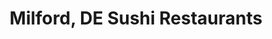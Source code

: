 ---
layout: city
title: Milford, DE Sushi Restaurants
permalink: /delaware/milford/
stateAbbr: DE
stateName: Delaware
cityName: Milford
---